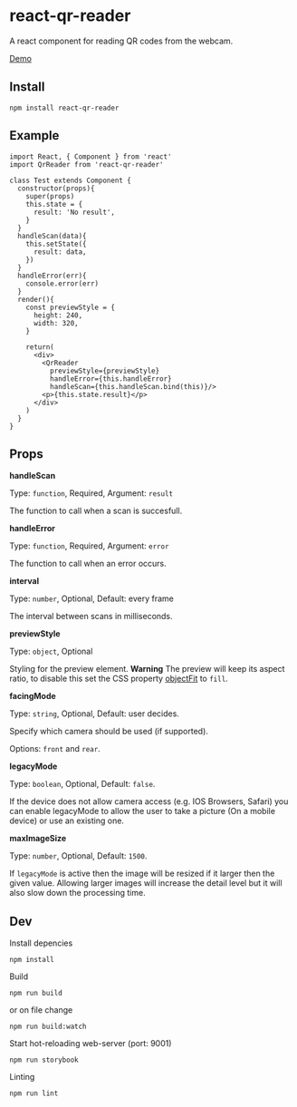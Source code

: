 # react-qr-reader
A react component for reading QR codes from the webcam.

[Demo](https://jodusnodus.github.io/react-qr-reader)

## Install
`npm install react-qr-reader`

## Example

```
import React, { Component } from 'react'
import QrReader from 'react-qr-reader'

class Test extends Component {
  constructor(props){
    super(props)
    this.state = {
      result: 'No result',
    }
  }
  handleScan(data){
    this.setState({
      result: data,
    })
  }
  handleError(err){
    console.error(err)
  }
  render(){
    const previewStyle = {
      height: 240,
      width: 320,
    }

    return(
      <div>
        <QrReader
          previewStyle={previewStyle}
          handleError={this.handleError}
          handleScan={this.handleScan.bind(this)}/>
        <p>{this.state.result}</p>
      </div>
    )
  }
}
```

## Props

**handleScan**

Type: `function`, Required, Argument: `result`

The function to call when a scan is succesfull.

**handleError**

Type: `function`, Required, Argument: `error`

The function to call when an error occurs.

**interval**

Type: `number`, Optional, Default: every frame

The interval between scans in milliseconds.

**previewStyle**

Type: `object`, Optional

Styling for the preview element. **Warning** The preview will keep its aspect ratio, to disable this set the CSS property [objectFit](https://developer.mozilla.org/en-US/docs/Web/CSS/object-fit) to `fill`.

**facingMode**

Type: `string`, Optional, Default: user decides.

Specify which camera should be used (if supported).

Options: `front` and `rear`.

**legacyMode**

Type: `boolean`, Optional, Default: `false`.

If the device does not allow camera access (e.g. IOS Browsers, Safari) you can enable legacyMode to allow the user to take a picture (On a mobile device) or use an existing one.

**maxImageSize**

Type: `number`, Optional, Default: `1500`.

If `legacyMode` is active then the image will be resized if it larger then the given value. Allowing larger images will increase the detail level but it will also slow down the processing time.

## Dev

Install depencies

`npm install`

Build

`npm run build`

or on file change

`npm run build:watch`

Start hot-reloading web-server (port: 9001)

`npm run storybook`

Linting

`npm run lint`

